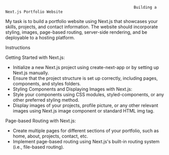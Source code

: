                                                             Building a Next.js Portfolio Website

My task is to build a portfolio website using Next.js that showcases your skills, projects, and contact information. The website should incorporate styling, images, page-based routing, server-side rendering, and be deployable to a hosting platform.

 
Instructions

Getting Started with Next.js:
- Initialize a new Next.js project using create-next-app or by setting up Next.js manually.
- Ensure that the project structure is set up correctly, including pages, components, and styles folders.
- Styling Components and Displaying Images with Next.js:
- Style your components using CSS modules, styled-components, or any other preferred styling method.
- Display images of your projects, profile picture, or any other relevant images using Next.js image component or standard HTML img tag.

Page-based Routing with Next.js:
- Create multiple pages for different sections of your portfolio, such as home, about, projects, contact, etc.
- Implement page-based routing using Next.js's built-in routing system (i.e., file-based routing).
